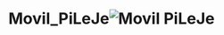 # Movil_PiLeJe![Movil PiLeJe](https://github.com/Abdu19890/Movil_PiLeJe/assets/95708536/46c3af78-a6c0-4f84-85c8-0a7ebc17f3f8)
